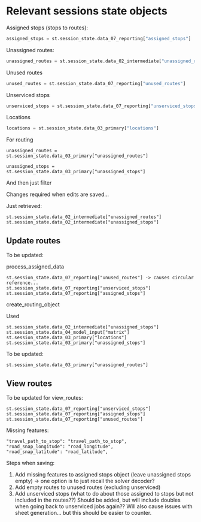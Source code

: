 # Relevant sessions state objects

Assigned stops (stops to routes):

```python
assigned_stops = st.session_state.data_07_reporting["assigned_stops"]
```

Unassigned routes:

```python
unassigned_routes = st.session_state.data_02_intermediate["unassigned_routes"]
```

Unused routes

```python
unused_routes = st.session_state.data_07_reporting["unused_routes"]
```

Unserviced stops

```python
unserviced_stops = st.session_state.data_07_reporting["unserviced_stops"]
```

Locations

```python
locations = st.session_state.data_03_primary["locations"]
```

For routing

```
unassigned_routes = st.session_state.data_03_primary["unassigned_routes"]
```

```
unassigned_stops = st.session_state.data_03_primary["unassigned_stops"]
```

And then just filter

Changes required when edits are saved...

Just retrieved:

```
st.session_state.data_02_intermediate["unassigned_routes"]
st.session_state.data_02_intermediate["unassigned_stops"]
```

## Update routes

To be updated:

process_assigned_data

```
st.session_state.data_07_reporting["unused_routes"] -> causes circular reference...
st.session_state.data_07_reporting["unserviced_stops"]
st.session_state.data_07_reporting["assigned_stops"]
```

create_routing_object

Used

```
st.session_state.data_02_intermediate["unassigned_stops"]
st.session_state.data_04_model_input["matrix"]
st.session_state.data_03_primary["locations"]
st.session_state.data_03_primary["unassigned_stops"]
```

To be updated:

```
st.session_state.data_03_primary["unassigned_routes"]
```

## View routes

To be updated for view_routes:

```
st.session_state.data_07_reporting["unserviced_stops"]
st.session_state.data_07_reporting["assigned_stops"]
st.session_state.data_07_reporting["unused_routes"]
```

Missing features:

```
"travel_path_to_stop": "travel_path_to_stop",
"road_snap_longitude": "road_longitude",
"road_snap_latitude": "road_latitude",
```

Steps when saving:

1. Add missing features to assigned stops object (leave unassigned stops empty) -> one option is to just recall the solver decoder?
2. Add empty routes to unused routes (excluding unserviced)
3. Add unserviced stops (what to do about those assigned to stops but not included in the routes??) Should be added, but will include doubles when going back to unserviced jobs again?? Will also cause issues with sheet generation... but this should be easier to counter.
